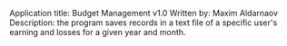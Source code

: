 Application title: Budget Management v1.0
Written by: Maxim Aldarnaov
Description: the program saves records in a text file of a specific user's earning and losses for a given year and month. 
